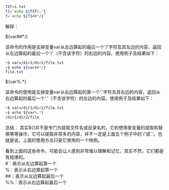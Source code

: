 ```sh
TXT=s.txt
f1=`echo ${TXT%.*}`
f=`echo ${f1##*/}`

```
解释：

${var##*/}

该命令的作用是去掉变量var从左边算起的最后一个'/'字符及其左边的内容，返回从左边算起的最后一个'/'（不含该字符）的右边的内容。使用例子及结果如下：
```sh
~$ var=/dir1/dir2/file.txt
~$ echo ${var##*/}
file.txt
```
${var%.*}

该命令的使用是去掉变量var从右边算起的第一个'.'字符及其右边的内容，返回从右边算起的最后一个'.'（不含该字符）的左边的内容。使用例子及结果如下：
```sh
~$ var=/dir1/dir2/file.txt
~$ echo ${var%.*}
/dir1/dir2/file
```
总结：
其实${}并不是专门为提取文件名或目录名的，它的使用是变量的提取和替换等等操作，它可以提取非常多的内容，并不一定是上面五个例子中的'/'或'.'。也就是说，上面的使用方法只是它使用的一个特例。

看到上面的这些命令，可能会让人感到非常难以理解和记忆，其实不然，它们都是有规律的。\
\#：表示从左边算起第一个\
%：表示从右边算起第一个\
\##：表示从左边算起最后一个\
%%：表示从右边算起最后一个
